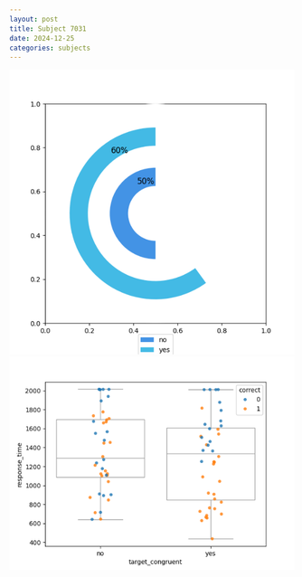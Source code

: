 ```yaml
---
layout: post
title: Subject 7031
date: 2024-12-25
categories: subjects
---
```


![](data/7031/run-7/7031_accuracy_target_congruence.png)
![](data/7031/run-7/7031_rt_congruence.png)

